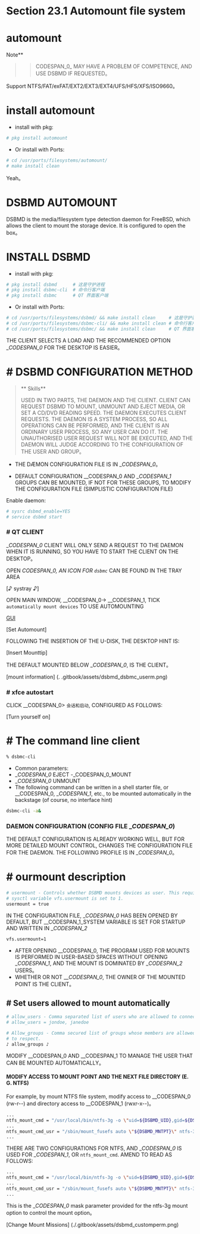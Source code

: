 # Section 23.1 Automount file system


# automount

Note**
>
> > CODESPAN_0_ MAY HAVE A PROBLEM OF COMPETENCE, AND USE DSBMD IF REQUESTED。

Support NTFS/FAT/exFAT/EXT2/EXT3/EXT4/UFS/HFS/XFS/ISO9660。

# install automount #

- install with pkg:

```sh
# pkg install automount
```

- Or install with Ports:

```sh
# cd /usr/ports/filesystems/automount/
# make install clean
```

Yeah。

# DSBMD AUTOMOUNT

DSBMD is the media/filesystem type detection daemon for FreeBSD, which allows the client to mount the storage device. It is configured to open the box。

# INSTALL DSBMD

- install with pkg:

```sh
# pkg install dsbmd      # 这是守护进程
# pkg install dsbmc-cli  # 命令行客户端
# pkg install dsbmc      # QT 界面客户端
```

- Or install with Ports:

```sh
# cd /usr/ports/filesystems/dsbmd/ && make install clean 	 # 这是守护进程
# cd /usr/ports/filesystems/dsbmc-cli/ && make install clean # 命令行客户端
# cd /usr/ports/filesystems/dsbmc/ && make install clean 	 # QT 界面客户端
```

THE CLIENT SELECTS A LOAD AND THE RECOMMENDED OPTION __CODESPAN_0_ FOR THE DESKTOP IS EASIER。

# # DSBMD CONFIGURATION METHOD

>** Skills**
>
> USED IN TWO PARTS, THE DAEMON AND THE CLIENT. CLIENT CAN REQUEST DSBMD TO MOUNT, UNMOUNT AND EJECT MEDIA, OR SET A CD/DVD READING SPEED. THE DAEMON EXECUTES CLIENT REQUESTS. THE DAEMON IS A SYSTEM PROCESS, SO ALL OPERATIONS CAN BE PERFORMED, AND THE CLIENT IS AN ORDINARY USER PROCESS, SO ANY USER CAN DO IT. THE UNAUTHORISED USER REQUEST WILL NOT BE EXECUTED, AND THE DAEMON WILL JUDGE ACCORDING TO THE CONFIGURATION OF THE USER AND GROUP。

- THE DÆMON CONFIGURATION FILE IS IN __CODESPAN_0_。

- DEFAULT CONFIGURATION __CODESPAN_0 AND __CODESPAN_1_ GROUPS CAN BE MOUNTED, IF NOT FOR THESE GROUPS, TO MODIFY THE CONFIGURATION FILE (SIMPLISTIC CONFIGURATION FILE)

Enable daemon:

```sh
# sysrc dsbmd_enable=YES
# service dsbmd start
```

### # QT CLIENT

__CODESPAN_0_ CLIENT WILL ONLY SEND A REQUEST TO THE DAEMON WHEN IT IS RUNNING, SO YOU HAVE TO START THE CLIENT ON THE DESKTOP。

OPEN __CODESPAN_0_, AN ICON FOR `dsbmc`_ CAN BE FOUND IN THE TRAY AREA

[♪ systray ♪]

OPEN MAIN WINDOW, __CODESPAN_0-> __CODESPAN_1, TICK `automatically mount devices` TO USE AUTOMOUNTING

[GUI](../.gitbook/assets/dsbmd_dsbmc_gui.png)

[Set Automount]

FOLLOWING THE INSERTION OF THE U-DISK, THE DESKTOP HINT IS:

[Insert Mounttip]

THE DEFAULT MOUNTED BELOW __CODESPAN_0_, IS THE CLIENT。

[mount information] (. .gitbook/assets/dsbmd_dsbmc_userm.png)

### # xfce autostart

CLICK __CODESPAN_0> `会话和启动`, CONFIGURED AS FOLLOWS:

[Turn yourself on]

# # The command line client #

```sh
% dsbmc-cli
```

- Common parameters:
- __CODESPAN_0_ EJECT
-_CODESPAN_0_MOUNT
- __CODESPAN_0_ UNMOUNT
- The following command can be written in a shell starter file, or __CODESPAN_0, __CODESPAN_1_, etc., to be mounted automatically in the backstage (of course, no interface hint)

```sh
dsbmc-cli -a&
```

### DAEMON CONFIGURATION (CONFIG FILE __CODESPAN_0_)

THE DEFAULT CONFIGURATION IS ALREADY WORKING WELL, BUT FOR MORE DETAILED MOUNT CONTROL, CHANGES THE CONFIGURATION FILE FOR THE DAEMON. THE FOLLOWING PROFILE IS IN __CODESPAN_0_。

# # ourmount description


```sh
# usermount - Controls whether DSBMD mounts devices as user. This requires the
# sysctl variable vfs.usermount is set to 1.
usermount = true
```

IN THE CONFIGURATION FILE, __CODESPAN_0_ HAS BEEN OPENED BY DEFAULT, BUT __CODESPAN_1_SYSTEM VARIABLE IS SET FOR STARTUP AND WRITTEN IN __CODESPAN_2_

```sh
vfs.usermount=1
```

- AFTER OPENING __CODESPAN_0, THE PROGRAM USED FOR MOUNTS IS PERFORMED IN USER-BASED SPACES WITHOUT OPENING __CODESPAN_1_, AND THE MOUNT IS DOMINATED BY __CODESPAN_2_ USERS。
- WHETHER OR NOT ___CODESPAN_0_, THE OWNER OF THE MOUNTED POINT IS THE CLIENT。

## # Set users allowed to mount automatically

```sh
# allow_users - Comma separated list of users who are allowed to connect.
# allow_users = jondoe, janedoe

# Allow_groups - Comma secured list of groups whose members are allowed
# to respect.
♪ allow_groups ♪
````

MODIFY __CODESPAN_0 AND __CODESPAN_1 TO MANAGE THE USER THAT CAN BE MOUNTED AUTOMATICALLY。

#### MODIFY ACCESS TO MOUNT POINT AND THE NEXT FILE DIRECTORY (E. G. NTFS)

For example, by mount NTFS file system, modify access to __CODESPAN_0 (rw-r--) and directory access to __CODESPAN_1 (rwxr-x--)。

```sh
...
ntfs_mount_cmd = "/usr/local/bin/ntfs-3g -o \"uid=${DSBMD_UID},gid=${DSBMD_GID}\" ${DSBMD_DEVICE} \"${DSBMD_MNTPT}\""
...
ntfs_mount_cmd_usr = "/sbin/mount_fusefs auto \"${DSBMD_MNTPT}\" ntfs-3g ${DSBMD_DEVICE} \"${DSBMD_MNTPT}\""
...
```

THERE ARE TWO CONFIGURATIONS FOR NTFS, AND __CODESPAN_0_ IS USED FOR __CODESPAN_1_, OR `ntfs_mount_cmd`. AMEND TO READ AS FOLLOWS:

```sh
...
ntfs_mount_cmd = "/usr/local/bin/ntfs-3g -o \"uid=${DSBMD_UID},gid=${DSBMD_GID},fmask=137,dmask=027\" ${DSBMD_DEVICE} \"${DSBMD_MNTPT}\""
...
ntfs_mount_cmd_usr = "/sbin/mount_fusefs auto \"${DSBMD_MNTPT}\" ntfs-3g -o fmask=137,dmask=027 r${DSBMD_DEVICE} \"${DSBMD_MNTPT}\""
...
```

This is the __CODESPAN_0_ mask parameter provided for the ntfs-3g mount option to control the mount option。

[Change Mount Missions] (./.gitbook/assets/dsbmd_customperm.png)
